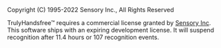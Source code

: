 Copyright (C) 1995-2022 Sensory Inc., All Rights Reserved

TrulyHandsfree™ requires a commercial license granted by [Sensory Inc](https://www.sensory.com/).  This software ships with an expiring development license.  It will suspend recognition after 11.4 hours or 107 recognition events.
